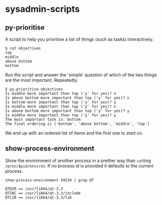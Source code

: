 # sysadmin-scripts

## py-prioritise

A script to help you prioritise a list of things (such as tasks)
interactively.

    $ cat objectives
    top
    middle
    above bottom
    bottom

Run the script and answer the 'simple' question of which of the two
things are the most important. Repeatedly.

    $ py-prioritise objectives
    Is middle more important than top ('y' for yes)? n
    Is above bottom more important than top ('y' for yes)? n
    Is bottom more important than top ('y' for yes)? y
    Is middle more important than top ('y' for yes)? n
    Is above bottom more important than top ('y' for yes)? y
    Is middle more important than top ('y' for yes)? y
    The most important task is: bottom
    The final ordering is ['bottom', 'above bottom', 'middle', 'top']

We end up with an ordered list of items and the first one to start on.

## show-process-environment

Show the environment of another process in a prettier way than `cat`ting
`/proc/$pid/environ`. If no process id is provided it defaults to the current
process.

    show-process-environment 34234 | grep QT

    QTDIR == /usr/lib64/qt-3.3
    QTINC == /usr/lib64/qt-3.3/include
    QTLIB == /usr/lib64/qt-3.3/lib
